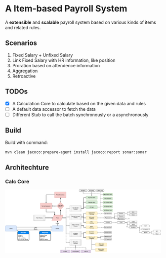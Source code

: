 # A Item-based Payroll System

A **extensible** and **scalable** payroll system based on various kinds of items and related rules.

## Scenarios
1. Fixed Salary + Unfixed Salary
1. Link Fixed Salary with HR information, like position
1. Proration based on attendence information
1. Aggregation
1. Retroactive

## TODOs
* [X] A Calculation Core to calculate based on the given data and rules
* [ ] A default data accessor to fetch the data
* [ ] Different Stub to call the batch synchronously or a asynchronously

## Build
Build with command:
```bash
mvn clean jacoco:prepare-agent install jacoco:report sonar:sonar
```

## Architechture

### Calc Core
![Architecture](calc-core/doc/pics/architecture.png)